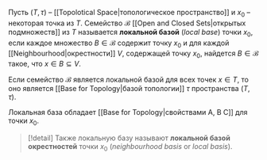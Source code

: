 
Пусть $(T, τ)$ – [[Topolotical Space|топологическое пространство]] и $x_0$ – некоторая точка из $T$. Семейство $\mathcal B$ [[Open and Closed Sets|открытых подмножеств]] из $T$ называется **локальной базой** (*local base*) точки $x_0$, если каждое множество $B∈\mathcal B$ содержит точку $x_0$ и для каждой [[Neighbourhood|окрестности]] $V$, содержащей точку $x_0$, найдется $B∈\mathcal B$ такое, что $x∈B⊆V$.

Если семейство $\mathcal B$ является локальной базой для всех точек $x∈T$, то оно является [[Base for Topology|базой топологии]] $τ$ пространства $(T,τ)$. 

Локальная база обладает [[Base for Topology|свойствами A, B C]] для точки $x_0$.

>[!detail] 
Также локальную базу называют **локальной базой окрестностей** точки $x_0$ (*neighbourhood basis* or *local basis*). 
